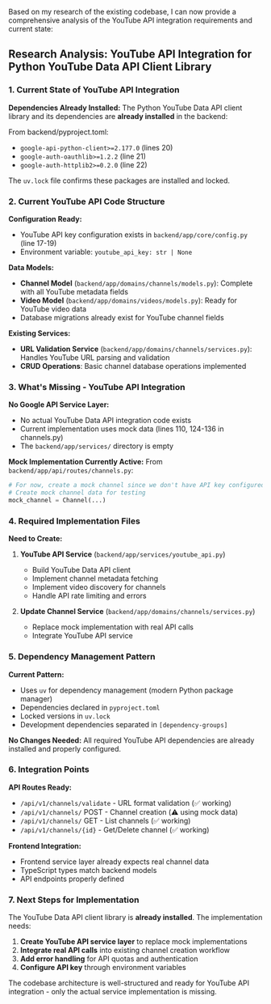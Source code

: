 Based on my research of the existing codebase, I can now provide a comprehensive analysis of the YouTube API integration requirements and current state:

## Research Analysis: YouTube API Integration for Python YouTube Data API Client Library

### 1. Current State of YouTube API Integration

**Dependencies Already Installed:**
The Python YouTube Data API client library and its dependencies are **already installed** in the backend:

From backend/pyproject.toml:
- `google-api-python-client>=2.177.0` (lines 20)
- `google-auth-oauthlib>=1.2.2` (line 21)
- `google-auth-httplib2>=0.2.0` (line 22)

The `uv.lock` file confirms these packages are installed and locked.

### 2. Current YouTube API Code Structure

**Configuration Ready:**
- YouTube API key configuration exists in `backend/app/core/config.py` (line 17-19)
- Environment variable: `youtube_api_key: str | None`

**Data Models:**
- **Channel Model** (`backend/app/domains/channels/models.py`): Complete with all YouTube metadata fields
- **Video Model** (`backend/app/domains/videos/models.py`): Ready for YouTube video data
- Database migrations already exist for YouTube channel fields

**Existing Services:**
- **URL Validation Service** (`backend/app/domains/channels/services.py`): Handles YouTube URL parsing and validation
- **CRUD Operations**: Basic channel database operations implemented

### 3. What's Missing - YouTube API Integration

**No Google API Service Layer:**
- No actual YouTube Data API integration code exists
- Current implementation uses mock data (lines 110, 124-136 in channels.py)
- The `backend/app/services/` directory is empty

**Mock Implementation Currently Active:**
From `backend/app/api/routes/channels.py`:
```python
# For now, create a mock channel since we don't have API key configured
# Create mock channel data for testing
mock_channel = Channel(...)
```

### 4. Required Implementation Files

**Need to Create:**
1. **YouTube API Service** (`backend/app/services/youtube_api.py`)
   - Build YouTube Data API client
   - Implement channel metadata fetching
   - Implement video discovery for channels
   - Handle API rate limiting and errors

2. **Update Channel Service** (`backend/app/domains/channels/services.py`)
   - Replace mock implementation with real API calls
   - Integrate YouTube API service

### 5. Dependency Management Pattern

**Current Pattern:**
- Uses `uv` for dependency management (modern Python package manager)
- Dependencies declared in `pyproject.toml`
- Locked versions in `uv.lock`
- Development dependencies separated in `[dependency-groups]`

**No Changes Needed:** All required YouTube API dependencies are already installed and properly configured.

### 6. Integration Points

**API Routes Ready:**
- `/api/v1/channels/validate` - URL format validation (✅ working)
- `/api/v1/channels/` POST - Channel creation (⚠️ using mock data)
- `/api/v1/channels/` GET - List channels (✅ working)
- `/api/v1/channels/{id}` - Get/Delete channel (✅ working)

**Frontend Integration:**
- Frontend service layer already expects real channel data
- TypeScript types match backend models
- API endpoints properly defined

### 7. Next Steps for Implementation

The YouTube Data API client library is **already installed**. The implementation needs:

1. **Create YouTube API service layer** to replace mock implementations
2. **Integrate real API calls** into existing channel creation workflow
3. **Add error handling** for API quotas and authentication
4. **Configure API key** through environment variables

The codebase architecture is well-structured and ready for YouTube API integration - only the actual service implementation is missing.
